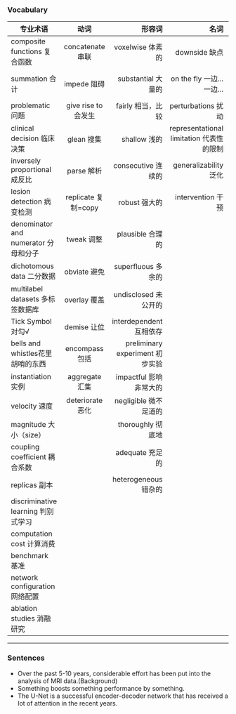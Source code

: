 ### Vocabulary
专业术语|动词|形容词|名词|介词
--|:--:|--:|--:|--:
composite functions 复合函数|concatenate 串联|voxelwise 体素的|downside 缺点|with respect to 关于
summation 合计|impede 阻碍|substantial 大量的|on the fly 一边... 一边...|from ...perspecitve 从某角度看
problematic 问题|give rise to 会发生|fairly 相当，比较|perturbations 扰动|correspond to 相当于
clinical decision 临床决策|glean 搜集|shallow 浅的|representational limitation 代表性的限制|in part 部分
inversely proportional 成反比|parse 解析|consecutive 连续的|generalizability 泛化|
lesion detection 病变检测|replicate 复制=copy|robust 强大的|intervention 干预|
denominator and numerator 分母和分子|tweak 调整|plausible 合理的||
dichotomous data 二分数据|obviate 避免|superfluous 多余的||
multilabel datasets 多标签数据库|overlay 覆盖|undisclosed 未公开的||
Tick Symbol 对勾√|demise 让位|interdependent 互相依存||
bells and whistles花里胡哨的东西|encompass 包括|preliminary experiment 初步实验||
instantiation 实例|aggregate 汇集|impactful 影响非常大的||
velocity 速度|deteriorate 恶化|negligible 微不足道的||
magnitude 大小（size）||thoroughly 彻底地||
coupling coefficient 耦合系数||adequate 充足的||
replicas 副本||heterogeneous 错杂的||
discriminative learning 判别式学习||||
computation cost 计算消费||||
benchmark 基准||||
network configuration 网络配置||||
ablation studies 消融研究||||
----
### Sentences
+ Over the past 5-10 years, considerable effort has been put into the analysis of MRI data.(Background)
+ Something boosts something performance by something.
+ The U-Net is a successful encoder-decoder network that has received a lot of attention in the recent years.
